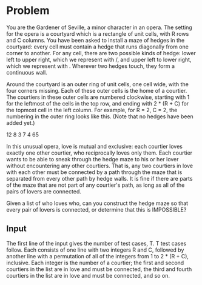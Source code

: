 # Problem

You are the Gardener of Seville, a minor character in an opera. The setting for the opera is a courtyard which is a rectangle of unit cells, with R rows and C columns. You have been asked to install a maze of hedges in the courtyard: every cell must contain a hedge that runs diagonally from one corner to another. For any cell, there are two possible kinds of hedge: lower left to upper right, which we represent with /, and upper left to lower right, which we represent with \. Wherever two hedges touch, they form a continuous wall.

Around the courtyard is an outer ring of unit cells, one cell wide, with the four corners missing. Each of these outer cells is the home of a courtier. The courtiers in these outer cells are numbered clockwise, starting with 1 for the leftmost of the cells in the top row, and ending with 2 * (R + C) for the topmost cell in the left column. For example, for R = 2, C = 2, the numbering in the outer ring looks like this. (Note that no hedges have been added yet.)

 12
8  3
7  4
 65

In this unusual opera, love is mutual and exclusive: each courtier loves exactly one other courtier, who reciprocally loves only them. Each courtier wants to be able to sneak through the hedge maze to his or her lover without encountering any other courtiers. That is, any two courtiers in love with each other must be connected by a path through the maze that is separated from every other path by hedge walls. It is fine if there are parts of the maze that are not part of any courtier's path, as long as all of the pairs of lovers are connected.

Given a list of who loves who, can you construct the hedge maze so that every pair of lovers is connected, or determine that this is IMPOSSIBLE?

## Input

The first line of the input gives the number of test cases, T. T test cases follow. Each consists of one line with two integers R and C, followed by another line with a permutation of all of the integers from 1 to 2 * (R + C), inclusive. Each integer is the number of a courtier; the first and second courtiers in the list are in love and must be connected, the third and fourth courtiers in the list are in love and must be connected, and so on.

